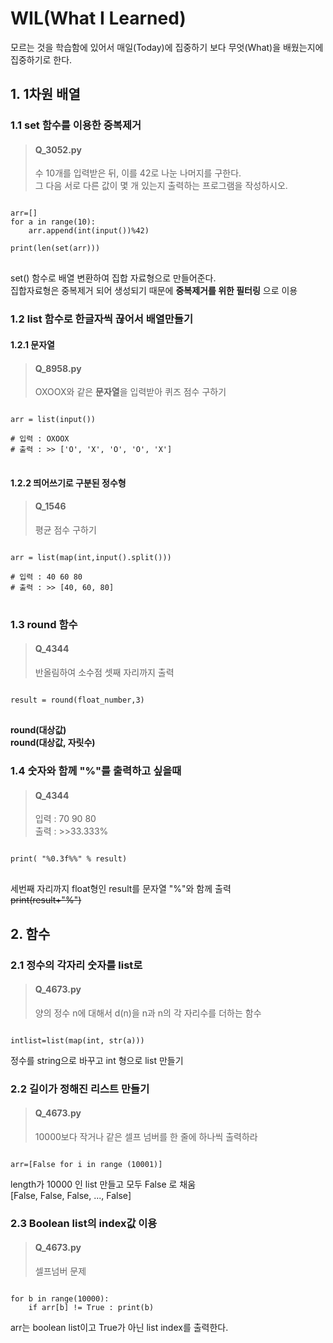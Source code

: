 # WIL(What I Learned)
모르는 것을 학습함에 있어서 매일(Today)에 집중하기 보다 무엇(What)을 배웠는지에 집중하기로 한다.

## 1. 1차원 배열
### 1.1 set 함수를 이용한 중복제거

>#### Q_3052.py   
>수 10개를 입력받은 뒤, 이를 42로 나눈 나머지를 구한다.   
그 다음 서로 다른 값이 몇 개 있는지 출력하는 프로그램을 작성하시오.
<pre>
<code>
arr=[]
for a in range(10):
    arr.append(int(input())%42)

print(len(set(arr)))
</code>
</pre>

set() 함수로 배열 변환하여 집합 자료형으로 만들어준다.   
집합자료형은 중복제거 되어 생성되기 때문에 **중복제거를 위한 필터링** 으로 이용


### 1.2 list 함수로 한글자씩 끊어서 배열만들기
#### 1.2.1 문자열

>#### Q_8958.py   
>OXOOX와 같은 **문자열**을 입력받아 퀴즈 점수 구하기
<pre>
<code>
arr = list(input())

# 입력 : OXOOX    
# 출력 : >> ['O', 'X', 'O', 'O', 'X']
</code>
</pre>
#### 1.2.2 띄어쓰기로 구분된 정수형
>#### Q_1546
>평균 점수 구하기
<pre>
<code>
arr = list(map(int,input().split()))

# 입력 : 40 60 80    
# 출력 : >> [40, 60, 80]
</code>
</pre>

### 1.3 round 함수
> #### Q_4344
> 반올림하여 소수점 셋째 자리까지 출력
<pre>
<code>
result = round(float_number,3)
</code>
</pre>
**round(대상값)**   
**round(대상값, 자릿수)**     

### 1.4 숫자와 함께 "%"를 출력하고 싶을때
> #### Q_4344
> 입력 : 70 90 80   
> 출력 : >>33.333%
<pre>
<code>
print( "%0.3f%%" % result)
</code>
</pre>
세번째 자리까지 float형인 result를 문자열 "%"와 함께 출력   
~~print(result+"%")~~


## 2. 함수
### 2.1 정수의 각자리 숫자를 list로

>#### Q_4673.py
>양의 정수 n에 대해서 d(n)을 n과 n의 각 자리수를 더하는 함수
<pre><code>
intlist=list(map(int, str(a)))
</code></pre>
정수를 string으로 바꾸고 int 형으로 list 만들기

### 2.2 길이가 정해진 리스트 만들기

>#### Q_4673.py
>10000보다 작거나 같은 셀프 넘버를 한 줄에 하나씩 출력하라
<pre><code>
arr=[False for i in range (10001)]
</code></pre>
length가 10000 인 list 만들고 모두 False 로 채움    
[False, False, False, ..., False]

### 2.3 Boolean list의 index값 이용

>#### Q_4673.py
>셀프넘버 문제
<pre><code>
for b in range(10000):
    if arr[b] != True : print(b)
</code></pre>
arr는 boolean list이고 True가 아닌 list index를 출력한다.

